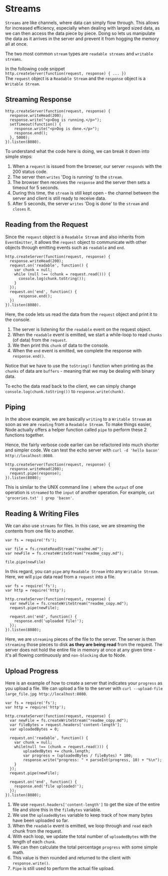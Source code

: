 # Streams
`Streams` are like channels, where data can simply flow through. This allows for increased efficiency, especially when dealing with larged sized data, as we can then access the data piece by piece. Doing so lets us manipulate the data as it arrives in the server and prevent it from hogging the memory all at once.

The two most common `stream` types are `readable streams` and `writable streams`.

In the following code snippet  
`http.createServer(function(request, response) { ... })`  
The `request` object is a `Readable Stream` and the `response` object is a `Writable Stream`.

## Streaming Response
```
http.createServer(function(request, response) {
  response.writeHead(200);
  response.write("<p>Dog is running.</p>");
  setTimeout(function() {
    response.write("<p>Dog is done.</p>");
    response.end();  
  }, 5000);
}).listen(8080).
```
To understand what the code here is doing, we can break it down into simple steps:

1. When a `request` is issued from the browser, our server `responds` with the 200 status code.
2. The server then `writes` 'Dog is running' to the `stream`.
3. The browser then receives the `response` and the server then sets a timeout for 5 seconds.
4. During this time, the `stream` is still kept open - the channel between the server and client is still ready to receive data.
5. After 5 seconds, the server `writes` 'Dog is done' to the `stream` and `closes` it.

## Reading from the Request
Since the `request` object is a `Readable Stream` and also inherits from `EventEmitter`, it allows the `request` object to communicate with other objects through emitting events such as `readable` and `end`.

```
http.createServer(function(request, response) {
  response.writeHead(200);
  request.on('readable', function() {
    var chunk = null;
    while (null !== (chunk = request.read())) {
      console.log(chunk.toString());
    }
  });
  request.on('end', function() {
      response.end();
  })
}).listen(8080).
```
Here, the code lets us read the data from the `request` object and print it to the console.

1. The server is listening for the `readable` event on the request object.
2. When the `readable` event is emitted, we start a while-loop to read `chunks` (of data) from the `request`.
3. We then print this `chunk` of data to the console. 
4. When the `end` event is emitted, we complete the response with `response.end()`.

Notice that we have to use the `toString()` function when printing as the `chunks` of data are `buffers` - meaning that we may be dealing with binary data.

To echo the data read back to the client, we can simply change `console.log(chunk.toString())` to `response.write(chunk)`. 

## Piping
In the above example, we are basically `writing` to a `Writable Stream` as soon as we are `reading` from a `Readable Stream`. To make things easier, Node actually offers a helper function called `pipe` to perform these 2 functions together. 

Hence, the fairly verbose code earlier can be refactored into much shorter and simpler code. We can test the echo server with `curl -d 'hello bacon' http://localhost:8080`.

```
http.createServer(function(request, response) {
  response.writeHead(200);
  request.pipe(response);
}).listen(8080);
```

This is similar to the UNIX command line `|` where the `output` of one operation is `streamed` to the `input` of another operation. For example, `cat 'groceries.txt' | grep 'bacon'`.

## Reading & Writing Files
We can also use `streams` for files. In this case, we are streaming the contents from one file to another.
```
var fs = require('fs');

var file = fs.createReadStream("readme.md");
var newFile = fs.createWriteStream("readme_copy.md");

file.pipe(newFile)
```

In this regard, you can `pipe` any `Readable Stream` into any `Writable Stream`. Here, we will `pipe` data read from a `request` into a file.

```
var fs = require('fs');
var http = require('http');

http.createServer(function(request, response) {
  var newFile = fs.createWriteStream("readme_copy.md");
  request.pipe(newFile);

  request.on('end', function() {
    response.end('uploaded file!');
  });
}).listen(8080);
```

Here, we are `streaming` pieces of the file to the server. The server is then `streaming` those pieces to disk **as they are being read** from the request. The server does not hold the entire file in memory at once at any given time - it's all flowing continuously and `non-blocking` due to Node.

## Upload Progress
Here is an example of how to create a server that indicates your `progress` as you upload a file. We can upload a file to the server with `curl --upload-file large_file.jpg http://localhost:8080`.

```
var fs = require('fs');
var http = require('http');

http.createServer(function(request, response) {
  var newFile = fs.createWriteStream("readme_copy.md");
  var fileBytes = request.headers['content-length'];
  var uploadedBytes = 0;

  request.on('readable', function() {
    var chunk = null;
    while(null !== (chunk = request.read())) {
        uploadedBytes += chunk.length;
        var progress = (uploadedBytes / fileBytes) * 100;
        response.write("progress: " + parseInt(progress, 10) + "%\n");
    }
  });
  request.pipe(newFile);

  request.on('end', function() {
    response.end('file uploaded!');
  });
}).listen(8080);
```

1. We use `request.headers['content-length']` to get the size of the entire file and store this in the `fileBytes` variable.
2. We use the `uploadedBytes` variable to keep track of how many bytes have been uploaded so far.
3. When the `readable` event is emitted, we loop through and `read` each chunk from the request.
4. With each loop, we update the total number of `uploadedBytes` with the length of each `chunk`.
5. We can then calculate the total percentage `progress` with some simple math.
6. This value is then rounded and returned to the client with `response.write()`.
7. `Pipe` is still used to perform the actual file upload.